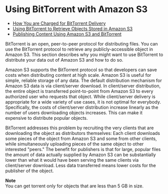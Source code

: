 # Using BitTorrent with Amazon S3<a name="S3Torrent"></a>


+ [How You are Charged for BitTorrent Delivery](S3TorrentCharge.md)
+ [Using BitTorrent to Retrieve Objects Stored in Amazon S3](S3TorrentRetrieve.md)
+ [Publishing Content Using Amazon S3 and BitTorrent](S3TorrentPublish.md)

BitTorrent is an open, peer\-to\-peer protocol for distributing files\. You can use the BitTorrent protocol to retrieve any publicly\-accessible object in Amazon S3\. This section describes why you might want to use BitTorrent to distribute your data out of Amazon S3 and how to do so\.

Amazon S3 supports the BitTorrent protocol so that developers can save costs when distributing content at high scale\. Amazon S3 is useful for simple, reliable storage of any data\. The default distribution mechanism for Amazon S3 data is via client/server download\. In client/server distribution, the entire object is transferred point\-to\-point from Amazon S3 to every authorized user who requests that object\. While client/server delivery is appropriate for a wide variety of use cases, it is not optimal for everybody\. Specifically, the costs of client/server distribution increase linearly as the number of users downloading objects increases\. This can make it expensive to distribute popular objects\. 

BitTorrent addresses this problem by recruiting the very clients that are downloading the object as distributors themselves: Each client downloads some pieces of the object from Amazon S3 and some from other clients, while simultaneously uploading pieces of the same object to other interested "peers\." The benefit for publishers is that for large, popular files the amount of data actually supplied by Amazon S3 can be substantially lower than what it would have been serving the same clients via client/server download\. Less data transferred means lower costs for the publisher of the object\.

**Note**  
You can get torrent only for objects that are less than 5 GB in size\.